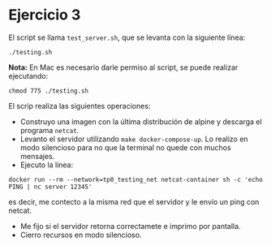 # Ejercicio 3
El script se llama `test_server.sh`, que se levanta con la siguiente línea:
```shell
./testing.sh
```
**Nota:** En Mac es necesario darle permiso al script, se puede realizar ejecutando:
```shell
chmod 775 ./testing.sh
```

El scrip realiza las siguientes operaciones:
* Construyo una imagen con la última distribución de alpine y descarga el programa `netcat`.
* Levanto el servidor utilizando `make docker-compose-up`. Lo realizo en modo silencioso para no que la terminal no quede con muchos mensajes.
* Ejecuto la línea:
```shell
docker run --rm --network=tp0_testing_net netcat-container sh -c 'echo PING | nc server 12345'
```
es decir, me contecto a la misma red que el servidor y le envío un ping con netcat.
* Me fijo si el servidor retorna correctamete e imprimo por pantalla.
* Cierro recursos en modo silencioso.